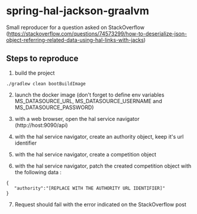 # spring-hal-jackson-graalvm
Small reproducer for a question asked on StackOverflow (https://stackoverflow.com/questions/74573299/how-to-deserialize-json-object-referring-related-data-using-hal-links-with-jacks)

## Steps to reproduce

1. build the project

```
./gradlew clean bootBuildImage
```

2. launch the docker image (don't forget to define env variables MS_DATASOURCE_URL, MS_DATASOURCE_USERNAME and MS_DATASOURCE_PASSWORD)

3. with a web browser, open the hal service navigator (http://host:9090/api)

4. with the hal service navigator, create an authority object, keep it's url identifier

5. with the hal service navigator, create a competition object

6. with the hal service navigator, patch the created competition object with the following data :

```
{
   "authority":"[REPLACE WITH THE AUTHORITY URL IDENTIFIER]"
}
```

7. Request should fail with the error indicated on the StackOverflow post
